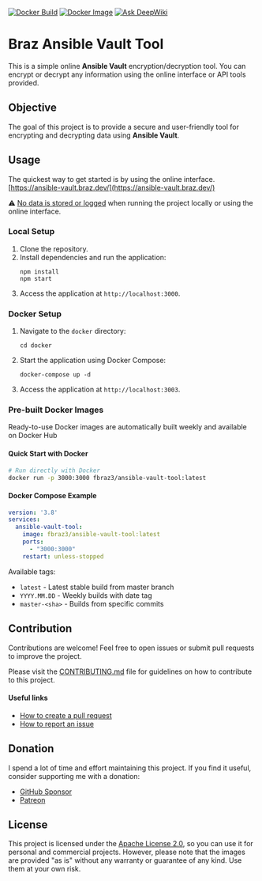 [![Docker Build](https://github.com/fbraz3/ansible-vault-tool/actions/workflows/docker-build.yml/badge.svg)](https://github.com/fbraz3/ansible-vault-tool/actions/workflows/docker-build.yml)
[![Docker Image](https://img.shields.io/docker/v/fbraz3/ansible-vault-tool?label=Docker%20Image&logo=docker&sort=semver)](https://hub.docker.com/r/fbraz3/ansible-vault-tool)
[![Ask DeepWiki](https://deepwiki.com/badge.svg)](https://deepwiki.com/fbraz3/ansible-vault-tool)

# Braz Ansible Vault Tool

This is a simple online **Ansible Vault** encryption/decryption tool.
You can encrypt or decrypt any information using the online interface or API tools provided.

## Objective

The goal of this project is to provide a secure and user-friendly tool for encrypting and decrypting data using **Ansible Vault**.

## Usage

The quickest way to get started is by using the online interface.
[https://ansible-vault.braz.dev/](https://ansible-vault.braz.dev/)

⚠️ [No data is stored or logged](https://deepwiki.com/search/how-can-i-be-sure-no-data-is-b_207e875d-dab5-44f7-a968-2b0092013dab) when running the project locally or using the online interface.

### Local Setup
1. Clone the repository.
2. Install dependencies and run the application:
   ```
   npm install
   npm start
   ```
3. Access the application at `http://localhost:3000`.

### Docker Setup
1. Navigate to the `docker` directory:
   ```
   cd docker
   ```
2. Start the application using Docker Compose:
   ```
   docker-compose up -d
   ```
3. Access the application at `http://localhost:3003`.

### Pre-built Docker Images

Ready-to-use Docker images are automatically built weekly and available on Docker Hub

#### Quick Start with Docker
```bash
# Run directly with Docker
docker run -p 3000:3000 fbraz3/ansible-vault-tool:latest
```

#### Docker Compose Example
```yaml
version: '3.8'
services:
  ansible-vault-tool:
    image: fbraz3/ansible-vault-tool:latest
    ports:
      - "3000:3000"
    restart: unless-stopped
```

Available tags:
- `latest` - Latest stable build from master branch
- `YYYY.MM.DD` - Weekly builds with date tag
- `master-<sha>` - Builds from specific commits

## Contribution
Contributions are welcome! Feel free to open issues or submit pull requests to improve the project.

Please visit the [CONTRIBUTING.md](CONTRIBUTING.md) file for guidelines on how to contribute to this project.

#### Useful links
- [How to create a pull request](https://docs.github.com/pt/pull-requests/collaborating-with-pull-requests/proposing-changes-to-your-work-with-pull-requests/creating-a-pull-request)
- [How to report an issue](https://docs.github.com/pt/issues/tracking-your-work-with-issues/creating-an-issue)

## Donation
I spend a lot of time and effort maintaining this project. If you find it useful, consider supporting me with a donation:
- [GitHub Sponsor](https://github.com/sponsors/fbraz3)
- [Patreon](https://www.patreon.com/fbraz3)

## License

This project is licensed under the [Apache License 2.0](LICENSE), so you can use it for personal and commercial projects. However, please note that the images are provided "as is" without any warranty or guarantee of any kind. Use them at your own risk.

